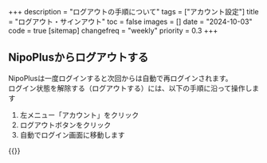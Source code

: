 +++
description = "ログアウトの手順について"
tags = ["アカウント設定"]
title = "ログアウト・サインアウト"
toc = false
images = []
date = "2024-10-03"
code = true
[sitemap]
  changefreq = "weekly"
  priority = 0.3
+++

## NipoPlusからログアウトする

NipoPlusは一度ログインすると次回からは自動で再ログインされます。  
ログイン状態を解除する（ログアウトする）には、以下の手順に沿って操作します

1. 左メニュー「アカウント」をクリック
2. ログアウトボタンをクリック
3. 自動でログイン画面に移動します

{{<iTablet filename="signout" msg="図書館など公共PCでログインしたときはログアウトを忘れずにね" alice="shield">}}

